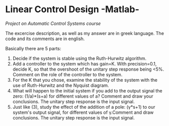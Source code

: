 # Linear Control Design -Matlab-

*Project on Automatic Control Systems course*

The excercise description, as well as my answer are in greek language. The code and its comments are in english.

Basically there are 5 parts:
1. Decide if the system is stable using the Ruth-Hurwitz algorithm.
2. Add a controller to the system which has gain=K. With precision=0.1, decide K, so that
the overshoot of the unitary step response being <5%. Comment on the role of the controller to the system.
3. For the K that you chose, examine the stability of the system with the use of Ruth-Hurwitz and the Nyquist diagram.
4. What will happen to the initial system if you add to the output signal the zero: (1/a)*(s+a) for 
different values of a? Comment and draw your conclusions. The unitary step response is the input signal.
5. Just like (3), study the effect of the addition of a pole: (γ*s+1) to our system's output signal, 
for different values of γ.Comment and draw conclusions. The unitary step response is the input signal.

